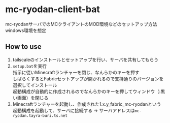 # mc-ryodan-client-bat

mc-ryodanサーバでのMCクライアントのMOD環境などのセットアップ方法  
windows環境を想定  

## How to use

1. tailscaleのインストールとセットアップを行い、サーバを共有してもらう
2. `setup.bat`を実行  
  指示に従いMinecraftランチャーを閉じ、なんらかのキーを押す  
  しばらくするとFabricセットアップが開かれるので支持通りのバージョンを選択してインストール  
  起動構成が自動的に作成されるのでなんらかのキーを押してウィンドウ（:黒い画面）を閉じる  
3. Minecraftランチャーを起動し、作成された1.x.y_fabric_mc-ryodanという起動構成を起動して、サーバに接続する -> サーバアドレスは`mc-ryodan.tayra-buri.ts.net`
